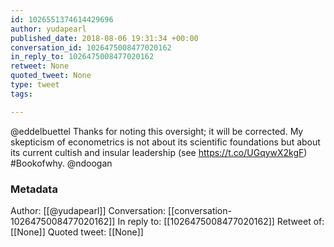 ```yaml
---
id: 1026551374614429696
author: yudapearl
published_date: 2018-08-06 19:31:34 +00:00
conversation_id: 1026475008477020162
in_reply_to: 1026475008477020162
retweet: None
quoted_tweet: None
type: tweet
tags:

---
```


@eddelbuettel Thanks for noting this oversight; it will be corrected. My skepticism of econometrics is not about its scientific foundations but about its current cultish and insular leadership (see https://t.co/UGqywX2kgF) #Bookofwhy.
@ndoogan

### Metadata

Author: [[@yudapearl]]
Conversation: [[conversation-1026475008477020162]]
In reply to: [[1026475008477020162]]
Retweet of: [[None]]
Quoted tweet: [[None]]
